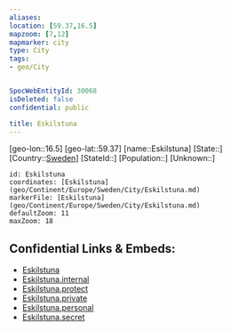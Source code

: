 ```yaml
---
aliases: 
location: [59.37,16.5]
mapzoom: [7,12] 
mapmarker: city 
type: City
tags:
- geo/City


SpocWebEntityId: 30068
isDeleted: false
confidential: public

title: Eskilstuna
---
```

[geo-lon::16.5]
[geo-lat::59.37]
[name::Eskilstuna]
[State::]
[Country::[Sweden](geo/Continent/Europe/Sweden.md)]
[StateId::]
[Population::]
[Unknown::]


```leaflet
id: Eskilstuna
coordinates: [Eskilstuna](geo/Continent/Europe/Sweden/City/Eskilstuna.md)
markerFile: [Eskilstuna](geo/Continent/Europe/Sweden/City/Eskilstuna.md)
defaultZoom: 11 
maxZoom: 18
```


## Confidential Links & Embeds: 
- [Eskilstuna](../../../../../../_public/geo/Continent/Europe/Sweden/City/Eskilstuna.md) 
- [Eskilstuna.internal](../../../../../../_internal/geo/Continent/Europe/Sweden/City/Eskilstuna.internal.md) 
- [Eskilstuna.protect](../../../../../../_protect/geo/Continent/Europe/Sweden/City/Eskilstuna.protect.md) 
- [Eskilstuna.private](../../../../../../_private/geo/Continent/Europe/Sweden/City/Eskilstuna.private.md) 
- [Eskilstuna.personal](../../../../../../_personal/geo/Continent/Europe/Sweden/City/Eskilstuna.personal.md) 
- [Eskilstuna.secret](../../../../../../_secret/geo/Continent/Europe/Sweden/City/Eskilstuna.secret.md) 
